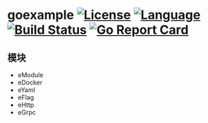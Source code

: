 # goexample  [![License](https://img.shields.io/:license-apache-blue.svg)](https://opensource.org/licenses/Apache-2.0) [![Language](https://img.shields.io/badge/Language-Go-blue.svg)](https://golang.org/) [![Build Status](http://img.shields.io/travis/fuwensun/goexample.svg?style=flat-square)](https://travis-ci.org/fuwensun/goexample) [![Go Report Card](https://goreportcard.com/badge/github.com/fuwensun/goexample)](https://goreportcard.com/report/github.com/fuwensun/goexample)

## 模块
- eModule
- eDocker
- eYaml
- eFlag
- eHttp
- eGrpc